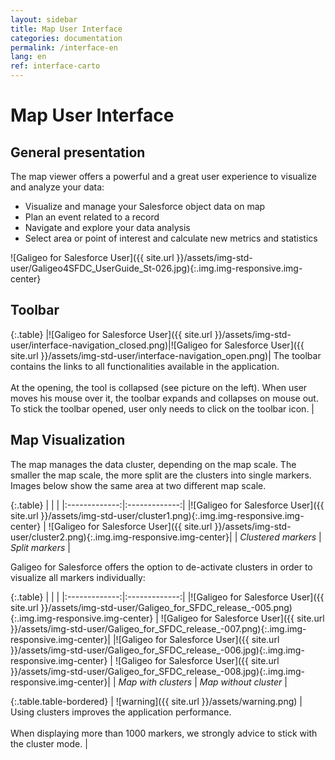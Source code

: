 ```yaml
---
layout: sidebar
title: Map User Interface
categories: documentation
permalink: /interface-en
lang: en
ref: interface-carto
---
```


# Map User Interface

## General presentation

The map viewer offers a powerful and a great user experience to visualize and analyze your data:

- Visualize and manage your Salesforce object data on map
- Plan an event related to a record
- Navigate and explore your data analysis
- Select area or point of interest and calculate new metrics and statistics

![Galigeo for Salesforce User]({{ site.url }}/assets/img-std-user/Galigeo4SFDC_UserGuide_St-026.jpg){:.img.img-responsive.img-center}

## Toolbar

{:.table}
|![Galigeo for Salesforce User]({{ site.url }}/assets/img-std-user/interface-navigation_closed.png)|![Galigeo for Salesforce User]({{ site.url }}/assets/img-std-user/interface-navigation_open.png)| The toolbar contains the links to all functionalities available in the application. <br><br>At the opening, the tool is collapsed (see picture on the left). When user moves his mouse over it, the toolbar expands and collapses on mouse out. <br>To stick the toolbar opened, user only needs to click on the toolbar icon. | 

## Map Visualization

The map manages the data cluster, depending on the map scale. The smaller the map scale, the more split are the clusters into single markers. Images below show the same area at two different map scale.

{:.table}
|   |    |
|:-------------:|:-------------:|
|![Galigeo for Salesforce User]({{ site.url }}/assets/img-std-user/cluster1.png){:.img.img-responsive.img-center} | ![Galigeo for Salesforce User]({{ site.url }}/assets/img-std-user/cluster2.png){:.img.img-responsive.img-center}|
| *Clustered markers* | *Split markers* |

Galigeo for Salesforce offers the option to de-activate clusters in order to visualize all markers individually:

{:.table}
|   |    |
|:-------------:|:-------------:|
|![Galigeo for Salesforce User]({{ site.url }}/assets/img-std-user/Galigeo_for_SFDC_release_-005.png){:.img.img-responsive.img-center} | ![Galigeo for Salesforce User]({{ site.url }}/assets/img-std-user/Galigeo_for_SFDC_release_-007.png){:.img.img-responsive.img-center}|
|![Galigeo for Salesforce User]({{ site.url }}/assets/img-std-user/Galigeo_for_SFDC_release_-006.jpg){:.img.img-responsive.img-center} | ![Galigeo for Salesforce User]({{ site.url }}/assets/img-std-user/Galigeo_for_SFDC_release_-008.jpg){:.img.img-responsive.img-center}|
| *Map with clusters* | *Map without cluster* |

{:.table.table-bordered}
| ![warning]({{ site.url }}/assets/warning.png)     | Using clusters improves the application performance.<br><br> When displaying more than 1000 markers, we strongly advice to stick with the cluster mode. |